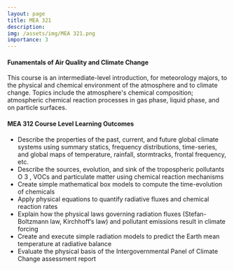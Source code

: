 ```yaml
---
layout: page
title: MEA 321
description: 
img: /assets/img/MEA 321.png
importance: 3
---
```


#### **Funamentals of Air Quality and Climate Change**

This course is an intermediate-level introduction, for meteorology majors, to the physical 
and chemical environment of the atmosphere and to climate change. Topics include the 
atmosphere's chemical composition; atmospheric chemical reaction processes in gas phase, 
liquid phase, and on particle surfaces.


#### MEA 312 Course Level Learning Outcomes

- Describe the properties of the past, current, and future global climate systems
using summary statics, frequency distributions, time-series, and global maps of
temperature, rainfall, stormtracks, frontal frequency, etc.
- Describe the sources, evolution, and sink of the tropospheric pollutants O 3 , VOCs
and particulate matter using chemical reaction mechanisms
- Create simple mathematical box models to compute the time-evolution of
chemicals
- Apply physical equations to quantify radiative fluxes and chemical reaction rates
- Explain how the physical laws governing radiation fluxes (Stefan-Boltzmann
law, Kirchhoff’s law) and pollutant emissions result in climate forcing
- Create and execute simple radiation models to predict the Earth mean
temperature at radiative balance
- Evaluate the physical basis of the Intergovernmental Panel of Climate Change assessment report